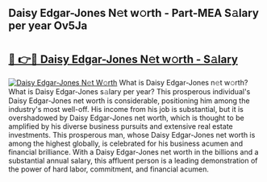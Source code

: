 ## Daisy Edgar-Jones N𝚎t w𝚘rth - Part-MEA S𝚊lary per year Ov5Ja

# <h2><a href="http://gc0md3u.nevu.top/?p=Daisy+Edgar-Jones">🔗 👉🔴 Daisy Edgar-Jones N𝚎t w𝚘rth - S𝚊lary</a></h2>

[![Daisy Edgar-Jones N𝚎t W𝚘rth](https://i.imgur.com/Oavwk0R.jpeg)](http://gc0md3u.nevu.top/?p=Daisy+Edgar-Jones)
What is Daisy Edgar-Jones n𝚎t w𝚘rth? What is Daisy Edgar-Jones s𝚊lary per year?
This prosperous individual's Daisy Edgar-Jones net worth is considerable, positioning him among the industry's most well-off. His income from his job is substantial, but it is overshadowed by Daisy Edgar-Jones net worth, which is thought to be amplified by his diverse business pursuits and extensive real estate investments. This prosperous man, whose Daisy Edgar-Jones net worth is among the highest globally, is celebrated for his business acumen and financial brilliance. With a Daisy Edgar-Jones net worth in the billions and a substantial annual salary, this affluent person is a leading demonstration of the power of hard labor, commitment, and financial acumen.
